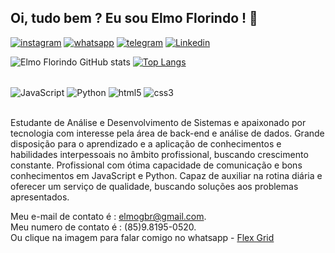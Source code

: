 ## Oi, tudo bem ? Eu sou Elmo Florindo ! 👋


[![instagram](https://img.shields.io/badge/Instagram-E4405F?style=for-the-badge&logo=instagram&logoColor=white)](https://www.instagram.com/elmo.neto/?next=%2F)
[![whatsapp](https://img.shields.io/badge/WhatsApp-25D366?style=for-the-badge&logo=whatsapp&logoColor=white)](https://api.whatsapp.com/send?phone=5585981950520)
[![telegram](https://img.shields.io/badge/Telegram-2CA5E0?style=for-the-badge&logo=telegram&logoColor=white)](https://t.me/elmoflorindo)
[![Linkedin](https://img.shields.io/badge/LinkedIn-0077B5?style=for-the-badge&logo=linkedin&logoColor=white)](https://www.linkedin.com/in/neto-elmo/)

![Elmo Florindo GitHub stats](https://github-readme-stats.vercel.app/api?username=elmoflorindo&show_icons=true&theme=transparent)
[![Top Langs](https://github-readme-stats.vercel.app/api/top-langs/?username=elmoflorindo&layout=compact)](https://github.com/ElmoFlorindo)

<div style="display:inline_block"><br/>
    <img align="center" alt="JavaScript" src="https://img.shields.io/badge/JavaScript-F7DF1E?style=for-the-badge&logo=javascript&logoColor=black">
    <img align="center" alt="Python" src="https://img.shields.io/badge/Python-14354C?style=for-the-badge&logo=python&logoColor=white">
    <img align="center" alt="html5" src="https://img.shields.io/badge/HTML-239120?style=for-the-badge&logo=html5&logoColor=white">
    <img align="center" alt="css3" src="https://img.shields.io/badge/CSS-239120?&style=for-the-badge&logo=css3&logoColor=white">
    
</div><br>

Estudante de Análise e Desenvolvimento de Sistemas e apaixonado por tecnologia 
com interesse pela área de back-end e análise de dados.
Grande disposição para o aprendizado e a aplicação
de conhecimentos e habilidades interpessoais no
âmbito profissional, buscando crescimento constante.
Profissional com ótima capacidade de comunicação
e bons conhecimentos em JavaScript e Python. Capaz de
auxiliar na rotina diária e oferecer um serviço de
qualidade, buscando soluções aos problemas
apresentados.

Meu e-mail de contato é : elmogbr@gmail.com. 
<br>
Meu numero de contato é : (85)9.8195-0520.
<br>
Ou clique na imagem para falar comigo no whatsapp -   <a href="https://api.whatsapp.com/send?phone=5585981950520">Flex Grid</a>

